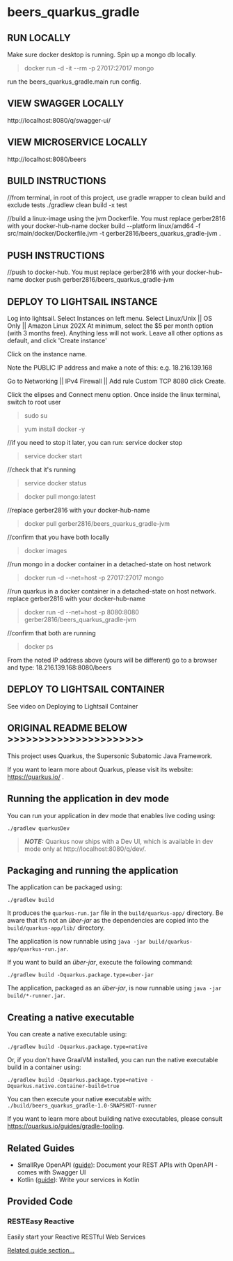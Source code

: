 # beers_quarkus_gradle

## RUN LOCALLY

Make sure docker desktop is running. Spin up a mongo db locally.

> docker run -d -it --rm  -p 27017:27017 mongo

run the beers_quarkus_gradle.main run config. 


## VIEW SWAGGER LOCALLY

http://localhost:8080/q/swagger-ui/


## VIEW MICROSERVICE LOCALLY

http://localhost:8080/beers


## BUILD INSTRUCTIONS
//from terminal, in root of this project, use gradle wrapper to clean build and exclude tests
./gradlew clean build -x test


//build a linux-image using the jvm Dockerfile. You must replace gerber2816 with your docker-hub-name
docker build --platform linux/amd64 -f src/main/docker/Dockerfile.jvm -t gerber2816/beers_quarkus_gradle-jvm .

## PUSH INSTRUCTIONS
//push to docker-hub. You must replace gerber2816 with your docker-hub-name
docker push gerber2816/beers_quarkus_gradle-jvm

## DEPLOY TO LIGHTSAIL INSTANCE

Log into lightsail. Select Instances on left menu. Select Linux/Unix || OS Only  || Amazon Linux 202X 
At minimum, select the $5 per month option (with 3 months free). Anything less will not work. 
Leave all other options as default, and click 'Create instance'

Click on the instance name.

Note the PUBLIC IP address and make a note of this: e.g. 18.216.139.168

Go to Networking || IPv4 Firewall || Add rule
Custom TCP 8080
click Create.



Click the elipses and Connect menu option. 
Once inside the linux terminal, switch to root user

> sudo su

> yum install docker -y

//if you need to stop it later, you can run: service docker stop
> service docker start

//check that it's running
> service docker status

> docker pull mongo:latest

//replace gerber2816 with your docker-hub-name
> docker pull gerber2816/beers_quarkus_gradle-jvm

//confirm that you have both locally
> docker images

//run mongo in a docker container in a detached-state on host network
> docker run -d --net=host  -p 27017:27017 mongo


//run quarkus in a docker container in a detached-state on host network. replace gerber2816 with your docker-hub-name
> docker run -d --net=host  -p 8080:8080 gerber2816/beers_quarkus_gradle-jvm

//confirm that both are running
> docker ps


From the noted IP address above (yours will be different)
go to a browser and type: 18.216.139.168:8080/beers

## DEPLOY TO LIGHTSAIL CONTAINER

See video on Deploying to Lightsail Container







## ORIGINAL README BELOW >>>>>>>>>>>>>>>>>>>>>>

This project uses Quarkus, the Supersonic Subatomic Java Framework.

If you want to learn more about Quarkus, please visit its website: https://quarkus.io/ .

## Running the application in dev mode

You can run your application in dev mode that enables live coding using:

```shell script
./gradlew quarkusDev
```

> **_NOTE:_**  Quarkus now ships with a Dev UI, which is available in dev mode only at http://localhost:8080/q/dev/.

## Packaging and running the application

The application can be packaged using:

```shell script
./gradlew build
```

It produces the `quarkus-run.jar` file in the `build/quarkus-app/` directory.
Be aware that it’s not an _über-jar_ as the dependencies are copied into the `build/quarkus-app/lib/` directory.

The application is now runnable using `java -jar build/quarkus-app/quarkus-run.jar`.

If you want to build an _über-jar_, execute the following command:

```shell script
./gradlew build -Dquarkus.package.type=uber-jar
```

The application, packaged as an _über-jar_, is now runnable using `java -jar build/*-runner.jar`.

## Creating a native executable

You can create a native executable using:

```shell script
./gradlew build -Dquarkus.package.type=native
```

Or, if you don't have GraalVM installed, you can run the native executable build in a container using:

```shell script
./gradlew build -Dquarkus.package.type=native -Dquarkus.native.container-build=true
```

You can then execute your native executable with: `./build/beers_quarkus_gradle-1.0-SNAPSHOT-runner`

If you want to learn more about building native executables, please consult https://quarkus.io/guides/gradle-tooling.

## Related Guides

- SmallRye OpenAPI ([guide](https://quarkus.io/guides/openapi-swaggerui)): Document your REST APIs with OpenAPI - comes
  with Swagger UI
- Kotlin ([guide](https://quarkus.io/guides/kotlin)): Write your services in Kotlin

## Provided Code

### RESTEasy Reactive

Easily start your Reactive RESTful Web Services

[Related guide section...](https://quarkus.io/guides/getting-started-reactive#reactive-jax-rs-resources)
